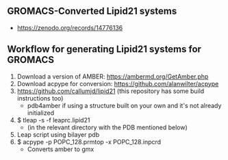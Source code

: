 ## GROMACS-Converted Lipid21 systems
- https://zenodo.org/records/14776136

## Workflow for generating Lipid21 systems for GROMACS

1. Download a version of AMBER: https://ambermd.org/GetAmber.php
2. Download acpype for conversion: https://github.com/alanwilter/acpype
3. https://github.com/callumjd/lipid21 (this repository has some build instructions too)
    - pdb4amber if using a structure built on your own and it's not already initialized
4. $ tleap -s -f leaprc.lipid21 
    - (in the relevant directory with the PDB mentioned below)
5. Leap script using bilayer pdb
6. $ acpype -p POPC_128.prmtop -x POPC_128.inpcrd
    - Converts amber to gmx

